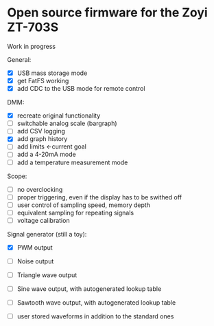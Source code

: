 # Open source firmware for the Zoyi ZT-703S

Work in progress

General:
- [X] USB mass storage mode
- [X] get FatFS working
- [X] add CDC to the USB mode for remote control

DMM:
- [X] recreate original functionality
- [ ] switchable analog scale (bargraph)
- [ ] add CSV logging
- [X] add graph history
- [ ] add limits <-current goal
- [ ] add a 4-20mA mode
- [ ] add a temperature measurement mode

Scope:
- [ ] no overclocking
- [ ] proper triggering, even if the display has to be swithed off
- [ ] user control of sampling speed, memory depth
- [ ] equivalent sampling for repeating signals
- [ ] voltage calibration

Signal generator (still a toy):
- [X] PWM output
- [ ] Noise output
- [ ] Triangle wave output
- [ ] Sine wave output, with autogenerated lookup table
- [ ] Sawtooth wave output, with autogenerated lookup table
- [ ] user stored waveforms in addition to the standard ones

